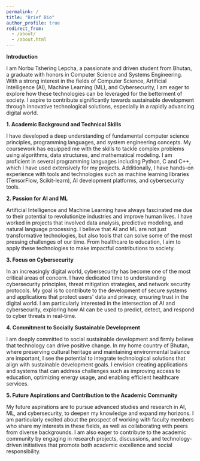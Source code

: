 ```yaml
---
permalink: /
title: "Brief Bio"
author_profile: true
redirect_from:
  - /about/
  - /about.html
---
```


**Introduction**

I am Norbu Tshering Lepcha, a passionate and driven student from Bhutan, a graduate with honors in Computer Science and Systems Engineering. With a strong interest in the fields of Computer Science, Artificial Intelligence (AI), Machine Learning (ML), and Cybersecurity, I am eager to explore how these technologies can be leveraged for the betterment of society. I aspire to contribute significantly towards sustainable development through innovative technological solutions, especially in a rapidly advancing digital world.

**1. Academic Background and Technical Skills**

I have developed a deep understanding of fundamental computer science principles, programming languages, and system engineering concepts. My coursework has equipped me with the skills to tackle complex problems using algorithms, data structures, and mathematical modeling. I am proficient in several programming languages including Python, C and C++, which I have used extensively for my projects. Additionally, I have hands-on experience with tools and technologies such as machine learning libraries (TensorFlow, Scikit-learn), AI development platforms, and cybersecurity tools.

**2. Passion for AI and ML**

Artificial Intelligence and Machine Learning have always fascinated me due to their potential to revolutionize industries and improve human lives. I have worked in projects that involved data analysis, predictive modeling, and natural language processing. I believe that AI and ML are not just transformative technologies, but also tools that can solve some of the most pressing challenges of our time. From healthcare to education, I aim to apply these technologies to make impactful contributions to society.

**3. Focus on Cybersecurity**

In an increasingly digital world, cybersecurity has become one of the most critical areas of concern. I have dedicated time to understanding cybersecurity principles, threat mitigation strategies, and network security protocols. My goal is to contribute to the development of secure systems and applications that protect users' data and privacy, ensuring trust in the digital world. I am particularly interested in the intersection of AI and cybersecurity, exploring how AI can be used to predict, detect, and respond to cyber threats in real-time.

**4. Commitment to Socially Sustainable Development**

I am deeply committed to social sustainable development and firmly believe that technology can drive positive change. In my home country of Bhutan, where preserving cultural heritage and maintaining environmental balance are important, I see the potential to integrate technological solutions that align with sustainable development goals. I envision creating applications and systems that can address challenges such as improving access to education, optimizing energy usage, and enabling efficient healthcare services.

**5. Future Aspirations and Contribution to the Academic Community**

My future aspirations are to pursue advanced studies and research in AI, ML, and cybersecurity, to deepen my knowledge and expand my horizons. I am particularly excited about the prospect of working with faculty members who share my interests in these fields, as well as collaborating with peers from diverse backgrounds. I am also eager to contribute to the academic community by engaging in research projects, discussions, and technology-driven initiatives that promote both academic excellence and social responsibility.

<!-- In conclusion, I am highly motivated and enthusiastic about the opportunity to further my education and contribute to groundbreaking research in AI, ML, and cybersecurity. I believe that my technical expertise, passion for sustainable development, and drive to make a positive impact align well with the values of your institution. I am confident that my experiences, combined with the resources and mentorship available at [University Name], will enable me to achieve my goals and contribute meaningfully to society. -->
